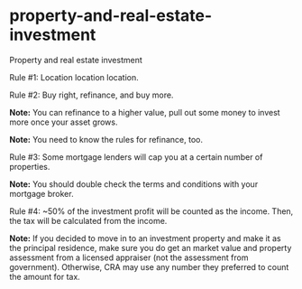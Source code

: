# property-and-real-estate-investment
Property and real estate investment

Rule #1: Location location location.

Rule #2: Buy right, refinance, and buy more.

**Note:** You can refinance to a higher value, pull out some money to invest more once your asset grows.

**Note:** You need to know the rules for refinance, too.

Rule #3: Some mortgage lenders will cap you at a certain number of properties.

**Note:** You should double check the terms and conditions with your mortgage broker.

Rule #4: ~50% of the investment profit will be counted as the income. Then, the tax will be calculated from the income.

**Note:** If you decided to move in to an investment property and make it as the principal residence, make sure you do get an market value and property assessment from a licensed appraiser (not the assessment from government). Otherwise, CRA may use any number they preferred to count the amount for tax.


